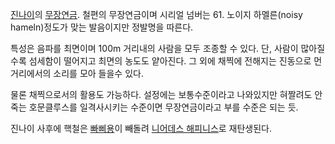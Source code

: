 [진나이](%EC%A7%84%EB%82%98%EC%9D%B4.md)의
[무장연금](%EB%AC%B4%EC%9E%A5%EC%97%B0%EA%B8%88.md). 철편의 무장연금이며 시리얼 넘버는 61. 노이지
하멜른(noisy hameln)정도가 맞는 발음이지만 정발명을 따른다.

특성은 음파를 최면이며 100m 거리내의 사람을 모두 조종할 수 있다. 단, 사람이 많아질수록 섬세함이 떨어지고 최면의 농도도 얕아진다. 그
외에 채찍에 전해지는 진동으로 먼거리에서의 소리를 모아 들을수 있다.  

물론 채찍으로서의 활용도 가능하다. 설정에는 보통수준이라고 나와있지만 혀짤려도 안죽는 호문클루스를 일격사시키는 수준이면 무장연금이라고 부를
수준은 되는 듯.  

진나이 사후에 핵철은 [빠삐용](%EB%B9%A0%EC%82%90%EC%9A%A9.md)이 빼돌려 [니어데스 해피니스](%EB%8B%88%EC%96%B4%EB%8D%B0%EC%8A%A4%20%ED%95%B4%ED%94%BC%EB%8B%88%EC%8A%A4.md)로
재탄생된다.


